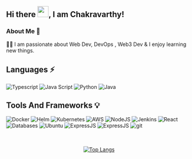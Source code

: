 ## Hi there <img src="https://raw.githubusercontent.com/MartinHeinz/MartinHeinz/master/wave.gif" width="30px" height="30px">, I am Chakravarthy!



### About Me 🚀
👨‍💻  I am passionate about  Web Dev, DevOps , Web3 Dev & I enjoy learning new things. </br>



<!-- ## Tech I'm familiar with 💻
<div>

   <img alt="MERN" src="https://img.shields.io/badge/MERN-000000?style=for-the-badge&logo=react&logoColor=white"/>
   <img alt="DevOps" src="https://img.shields.io/badge/DevOps-FFFFFF?style=for-the-badge&logo=kubernetes&logoColor=black"/>
   <img alt="Ethereum" src="https://img.shields.io/badge/Ethereum-%23723234.svg?&style=for-the-badge&logo=ethereum&logoColor=white"/>
</div> -->

## Languages ⚡
<div>
    <img alt="Typescript" src="https://img.shields.io/badge/typescript%20-%233178C6.svg?&style=for-the-badge&logo=typescript&logoColor=white"/>
    <img alt="Java Script" src="https://img.shields.io/badge/javascript%20-%23F7DF1E.svg?&style=for-the-badge&logo=javascript&logoColor=black"/>
    <img alt="Python" src="https://img.shields.io/badge/python%20-%2314354C.svg?&style=for-the-badge&logo=python&logoColor=white"/>
    <img alt="Java" src="https://img.shields.io/badge/java%20-%23ED8B00.svg?&style=for-the-badge&logo=java&logoColor=black"/>
<!--     <img alt="Go" src="https://img.shields.io/badge/GoLang%20-%230095D5.svg?&style=for-the-badge&logo=Go&logoColor=white"/> -->
<!--     <img alt="Solidity" src="https://img.shields.io/badge/solidity-%23723234.svg?&style=for-the-badge&logo=solidity&logoColor=white"/> -->
</div>

## Tools And Frameworks 💡
<div>
    <img alt="Docker" src="https://img.shields.io/badge/Docker-2CA5E0?style=for-the-badge&logo=docker&logoColor=white"/>
   <img alt="Helm" src="https://img.shields.io/badge/Helm-091C84?style=for-the-badge&logo=Helm&logoColor=white"/>
    <img alt="Kubernetes" src="https://img.shields.io/badge/Kubernetes-2E6CE6?style=for-the-badge&logo=kubernetes&logoColor=white"/>
    <img alt="AWS" src="https://img.shields.io/badge/AWS-212D3C?style=for-the-badge&logo=amazonaws&logoColor=white"/>
    <img alt="NodeJS" src="https://img.shields.io/badge/nodejs-3E863D?style=for-the-badge&logo=nodedotjs&logoColor=white"/>
   <img alt="Jenkins" src="https://img.shields.io/badge/Jenkins-335061?style=for-the-badge&logo=Jenkins&logoColor=white"/>
    <img alt="React" src="https://img.shields.io/badge/React-5CCFEE?style=for-the-badge&logo=React&logoColor=black"/>
    <img alt="Databases" src="https://img.shields.io/badge/Databases-001C29?style=for-the-badge&logo=mongodb&logoColor=white"/>
    <img alt="Ubuntu" src="https://img.shields.io/badge/Ubuntu-E95420?style=for-the-badge&logo=ubuntu&logoColor=white"/>
    <img alt="ExpressJS" src="https://img.shields.io/badge/Express-000000?style=for-the-badge&logo=express&logoColor=white"/>
    <img alt="ExpressJS" src="https://img.shields.io/badge/Nginx-00f0f00?style=for-the-badge&logo=nginx&logoColor=white"/>
    <img alt="git" src="https://img.shields.io/badge/git-%23F05033.svg?&style=for-the-badge&logo=git&logoColor=white"/>

<!--     <img alt="Django" src="https://img.shields.io/badge/jenkins-14354C?style=for-the-badge&logo=jenkins&logoColor=white"/>
https://img.shields.io/badge/anisble-14354C?style=for-the-badge&logo=ansible&logoColor=white 
-->


</div>
</br>
</br> 

<div align="center">

[![Top Langs](https://github-readme-stats.vercel.app/api/top-langs/?username=Chakravarthy7102&langs_count=6&layout=compact&hide=css)](https://github.com/anuraghazra/github-readme-stats)
